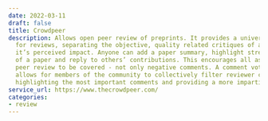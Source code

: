 ```yaml
---
date: 2022-03-11
draft: false
title: Crowdpeer
description: Allows open peer review of preprints. It provides a universal structure
  for reviews, separating the objective, quality related critiques of a paper from
  it’s perceived impact. Anyone can add a paper summary, highlight strengths and weaknesses
  of a paper and reply to others’ contributions. This encourages all aspects of traditional
  peer review to be covered - not only negative comments. A comment voting system
  allows for members of the community to collectively filter reviewer contributions,
  highlighting the most important comments and providing a more impartial final review.
service_url: https://www.thecrowdpeer.com/
categories:
- review
---
```




